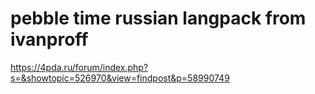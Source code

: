 # pebble time russian langpack from ivanproff
https://4pda.ru/forum/index.php?s=&showtopic=526970&view=findpost&p=58990749
